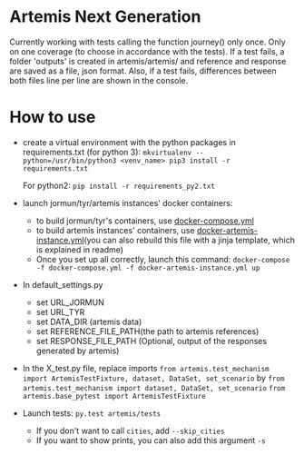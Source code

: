 Artemis Next Generation
=====

Currently working with tests calling the function journey() only once. Only on one coverage (to choose in accordance with the tests).
If a test fails, a folder 'outputs' is created in artemis/artemis/ and reference and response are saved as a file, json format.
Also, if a test fails, differences between both files line per line are shown in the console.


How to use
=====
* create a virtual environment with the python packages in requirements.txt (for python 3):
  `mkvirtualenv --python=/usr/bin/python3 <venv_name>
  pip3 install -r requirements.txt`

  For python2:
  `pip install -r requirements_py2.txt`

* launch jormun/tyr/artemis instances' docker containers:
    - to build jormun/tyr's containers, use [docker-compose.yml](https://github.com/CanalTP/navitia-docker-compose/blob/master/docker-compose.yml)
    - to build artemis instances' containers, use [docker-artemis-instance.yml](https://github.com/CanalTP/navitia-docker-compose/blob/master/artemis/docker-artemis-instance.yml)(you can also rebuild this file with a jinja template, which is explained in readme)
    - Once you set up all correctly, launch this command: `docker-compose -f docker-compose.yml -f docker-artemis-instance.yml up`

* In default_settings.py
    - set URL_JORMUN
    - set URL_TYR
    - set DATA_DIR (artemis data)
    - set REFERENCE_FILE_PATH(the path to artemis references)
    - set RESPONSE_FILE_PATH (Optional, output of the responses generated by artemis)

* In the X_test.py file, replace imports
  `from artemis.test_mechanism import ArtemisTestFixture, dataset, DataSet, set_scenario`
  by
  `from artemis.test_mechanism import dataset, DataSet, set_scenario`
  `from artemis.base_pytest import ArtemisTestFixture`

* Launch tests: `py.test artemis/tests`
    - If you don't want to call `cities`, add `--skip_cities`
    - If you want to show prints, you can also add this argument `-s`

